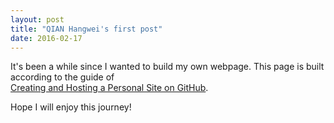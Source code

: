 ```yaml
---
layout: post
title: "QIAN Hangwei's first post"
date: 2016-02-17
---
```


It's been a while since I wanted to build my own webpage. This page is built according to the guide of  
<a href="http://jmcglone.com/guides/github-pages/" target = "_blank">Creating and Hosting a Personal Site on GitHub</a>.


Hope I will enjoy this journey!
